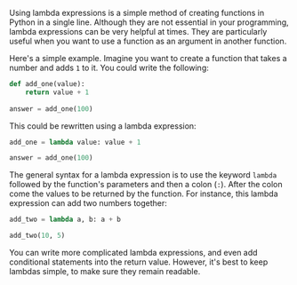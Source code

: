 Using lambda expressions is a simple method of creating functions in Python in a single line. Although they are not essential in your programming, lambda expressions can be very helpful at times. They are particularly useful when you want to use a function as an argument in another function.

Here's a simple example. Imagine you want to create a function that takes a number and adds `1` to it. You could write the following:

```python
def add_one(value):
	return value + 1
	
answer = add_one(100)
```

This could be rewritten using a lambda expression:

```python
add_one = lambda value: value + 1

answer = add_one(100)
```

The general syntax for a lambda expression is to use the keyword `lambda` followed by the function's parameters and then a colon (`:`). After the colon come the values to be returned by the function. For instance, this lambda expression can add two numbers together:

```python
add_two = lambda a, b: a + b

add_two(10, 5)
```

You can write more complicated lambda expressions, and even add conditional statements into the return value. However, it's best to keep lambdas simple, to make sure they remain readable.

